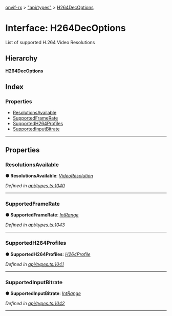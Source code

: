 [onvif-rx](../README.md) > ["api/types"](../modules/_api_types_.md) > [H264DecOptions](../interfaces/_api_types_.h264decoptions.md)

# Interface: H264DecOptions

List of supported H.264 Video Resolutions

## Hierarchy

**H264DecOptions**

## Index

### Properties

* [ResolutionsAvailable](_api_types_.h264decoptions.md#resolutionsavailable)
* [SupportedFrameRate](_api_types_.h264decoptions.md#supportedframerate)
* [SupportedH264Profiles](_api_types_.h264decoptions.md#supportedh264profiles)
* [SupportedInputBitrate](_api_types_.h264decoptions.md#supportedinputbitrate)

---

## Properties

<a id="resolutionsavailable"></a>

###  ResolutionsAvailable

**● ResolutionsAvailable**: *[VideoResolution](_api_types_.videoresolution.md)*

*Defined in [api/types.ts:1040](https://github.com/patrickmichalina/onvif-rx/blob/f117e44/src/api/types.ts#L1040)*

___
<a id="supportedframerate"></a>

###  SupportedFrameRate

**● SupportedFrameRate**: *[IntRange](_api_types_.intrange.md)*

*Defined in [api/types.ts:1043](https://github.com/patrickmichalina/onvif-rx/blob/f117e44/src/api/types.ts#L1043)*

___
<a id="supportedh264profiles"></a>

###  SupportedH264Profiles

**● SupportedH264Profiles**: *[H264Profile](../enums/_api_types_.h264profile.md)*

*Defined in [api/types.ts:1041](https://github.com/patrickmichalina/onvif-rx/blob/f117e44/src/api/types.ts#L1041)*

___
<a id="supportedinputbitrate"></a>

###  SupportedInputBitrate

**● SupportedInputBitrate**: *[IntRange](_api_types_.intrange.md)*

*Defined in [api/types.ts:1042](https://github.com/patrickmichalina/onvif-rx/blob/f117e44/src/api/types.ts#L1042)*

___

